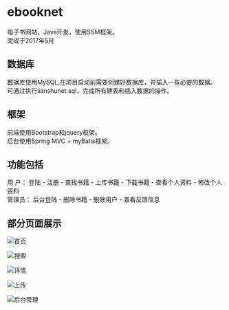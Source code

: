 # ebooknet
电子书网站，Java开发，使用SSM框架。<br> 
完成于2017年5月

## 数据库
数据库使用MySQL,在项目启动前需要创建好数据库，并插入一些必要的数据。<br> 
可通过执行lianshunet.sql，完成所有建表和插入数据的操作。

## 框架
前端使用Bootstrap和jquery框架。 <br> 
后台使用Spring MVC + myBatis框架。

## 功能包括
用  户： 登陆 - 注册 - 查找书籍 - 上传书籍 - 下载书籍 - 查看个人资料 - 修改个人资料<br> 
管理员： 后台登陆 - 删除书籍 - 删除用户 - 查看反馈信息


## 部分页面展示

![首页](http://p5tv038sm.bkt.clouddn.com/blog/180421/jB6Hb022ge.png?imageslim)


![搜索](http://p5tv038sm.bkt.clouddn.com/blog/180421/eLd91dJi2i.png?imageslim)


![详情](http://p5tv038sm.bkt.clouddn.com/blog/180421/Iha91CaBeC.png?imageslim)


![上传](http://p5tv038sm.bkt.clouddn.com/blog/180421/8K66khDkgF.png?imageslim)


![后台管理](http://p5tv038sm.bkt.clouddn.com/blog/180421/9CL71BGkHL.png?imageslim)